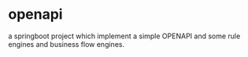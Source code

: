 # openapi
a springboot project which implement a simple OPENAPI and some rule engines and business flow  engines.
